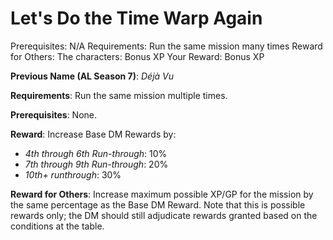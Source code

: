 # Let's Do the Time Warp Again

Prerequisites: N/A
Requirements: Run the same mission many times
Reward for Others: The characters: Bonus XP
Your Reward: Bonus XP

**Previous Name (AL Season 7)**: *Déjà Vu*

**Requirements**: Run the same mission multiple times.

**Prerequisites**: None.

**Reward**: Increase Base DM Rewards by:

- *4th through 6th Run-through*: 10%
- *7th through 9th Run-through*: 20%
- *10th+ runthrough*: 30%

**Reward for Others**: Increase maximum possible XP/GP for the mission by the same percentage as the Base DM Reward. Note that this is possible rewards only; the DM should still adjudicate rewards granted based on the conditions at the table.